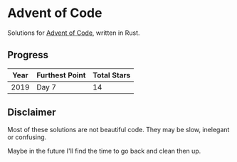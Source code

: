# Advent of Code

Solutions for [Advent of Code](https://adventofcode.com/), written in Rust.

## Progress

| Year | Furthest Point | Total Stars |
| ---- | -------------- | ----------- |
| 2019 | Day 7          | 14          |

## Disclaimer

Most of these solutions are not beautiful code. They may be slow, inelegant or confusing.

Maybe in the future I'll find the time to go back and clean then up.
